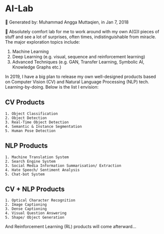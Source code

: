 # AI-Lab 
📁 Generated by: Muhammad Angga Muttaqien, in Jan 7, 2018

🔬 Absolutely comfort lab for me to work around with my own A(G)I pieces of stuff and see a lot of surprises, often times, indistinguishable from miracle. The major exploration topics include:

1. Machine Learning
2. Deep Learning (e.g. visual, sequence and reinforcement learning)
3. Advanced Techniques (e.g. GAN, Transfer Learning, Symbolic AI, Knowledge Graphs etc.)

In 2019, I have a big plan to release my own well-designed products based on Computer Vision (CV) and Natural Language Processing (NLP) tech. Learning-by-doing. Below is the list I envision:


## CV Products
```text
1. Object Classification
2. Object Detection
3. Real-Time Object Detection
4. Semantic & Instance Segmentation
5. Human Pose Detection
```

## NLP Products
```text
1. Machine Translation System
2. Search Engine System
3. Social Media Information Summarisation/ Extraction
4. Hate Speech/ Sentiment Analysis
5. Chat-bot System
```

## CV + NLP Products
```text
1. Optical Character Recognition
2. Image Captioning
3. Dense Captioning
4. Visual Question Answering
5. Shape/ Object Generation
```

And Reinforcement Learning (RL) products will come afterward...
